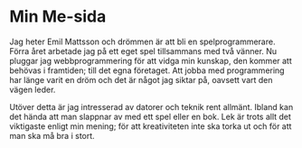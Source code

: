 # Min Me-sida

Jag heter Emil Mattsson och drömmen är att bli en spelprogrammerare.
Förra året arbetade jag på ett eget spel tillsammans med två vänner. 
Nu pluggar jag webbprogrammering för att vidga min kunskap, den kommer 
att behövas i framtiden; till det egna företaget. Att jobba med programmering
har länge varit en dröm och det är något jag siktar på, oavsett vart den vägen leder.

Utöver detta är jag intresserad av datorer och teknik rent allmänt. Ibland
kan det hända att man slappnar av med ett spel eller en bok. Lek är trots
allt det viktigaste enligt min mening; för att kreativiteten inte ska torka
ut och för att man ska må bra i stort. 